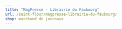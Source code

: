 ```yaml
---
title: "MagPresse - Librairie du Faubourg"
url: /saint-flour/magpresse-librairie-du-faubourg/
shop: marchand de journaux
---
```

